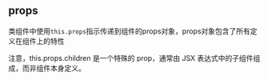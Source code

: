 
## props
类组件中使用`this.props`指示传递到组件的props对象，props对象包含了所有定义在组件上的特性

注意，this.props.children 是一个特殊的 prop，通常由 JSX 表达式中的子组件组成，而非组件本身定义。